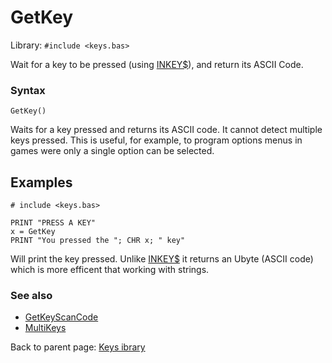 # GetKey

Library: `#include <keys.bas>`

Wait for a key to be pressed (using [INKEY$](../../inkey.md)), and return its ASCII Code.


### Syntax
`GetKey()`

Waits for a key pressed and returns its ASCII code. It cannot detect multiple keys pressed.
This is useful, for example, to program options menus in games were only a single option
can be selected.

## Examples

```
# include <keys.bas>

PRINT "PRESS A KEY"
x = GetKey
PRINT "You pressed the "; CHR x; " key"
```
Will print the key pressed. Unlike [INKEY$](../../inkey.md) it returns an Ubyte (ASCII code)
which is more efficent that working with strings.

### See also

* [GetKeyScanCode](getkeyscancode.md)
* [MultiKeys](multikeys.md)


Back to parent page: [Keys ibrary](../keys.bas.md)
